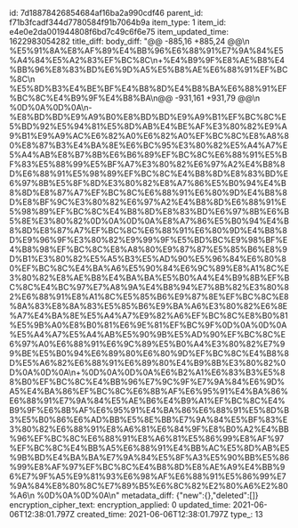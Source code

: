 id: 7d18878426854684af16ba2a990cdf46
parent_id: f71b3fcadf344d7780584f91b7064b9a
item_type: 1
item_id: e4e0e2da001944808f6bd7c49c6f6e75
item_updated_time: 1622983054282
title_diff: 
body_diff: "@@ -885,16 +885,24 @@\\n %E5%91%8A%E8%AF%89%E4%BB%96%E6%88%91%E7%9A%84%E5%A4%84%E5%A2%83%EF%BC%8C\\n+%E4%B9%9F%E8%AE%B8%E4%BB%96%E8%83%BD%E6%9D%A5%E5%B8%AE%E6%88%91%EF%BC%8C\\n %E5%8D%B3%E4%BE%BF%E4%B8%8D%E4%B8%BA%E6%88%91%EF%BC%8C%E4%B9%9F%E4%B8%BA\\n@@ -931,161 +931,79 @@\\n %0D%0A%0D%0A\\n-%E8%BD%BD%E9%A9%B0%E8%BD%BD%E9%A9%B1%EF%BC%8C%E5%BD%92%E5%94%81%E5%8D%AB%E4%BE%AF%E3%80%82%E9%A9%B1%E9%A9%AC%E6%82%A0%E6%82%A0%EF%BC%8C%E8%A8%80%E8%87%B3%E4%BA%8E%E6%BC%95%E3%80%82%E5%A4%A7%E5%A4%AB%E8%B7%8B%E6%B6%89%EF%BC%8C%E6%88%91%E5%BF%83%E5%88%99%E5%BF%A7%E3%80%82%E6%97%A2%E4%B8%8D%E6%88%91%E5%98%89%EF%BC%8C%E4%B8%8D%E8%83%BD%E6%97%8B%E5%8F%8D%E3%80%82%E8%A7%86%E5%B0%94%E4%B8%8D%E8%87%A7%EF%BC%8C%E6%88%91%E6%80%9D%E4%B8%8D%E8%BF%9C%E3%80%82%E6%97%A2%E4%B8%8D%E6%88%91%E5%98%89%EF%BC%8C%E4%B8%8D%E8%83%BD%E6%97%8B%E6%B5%8E%E3%80%82%0D%0A%0D%0A%E8%A7%86%E5%B0%94%E4%B8%8D%E8%87%A7%EF%BC%8C%E6%88%91%E6%80%9D%E4%B8%8D%E9%96%9F%E3%80%82%E9%99%9F%E5%BD%BC%E9%98%BF%E4%B8%98%EF%BC%8C%E8%A8%80%E9%87%87%E5%85%B6%E8%9D%B1%E3%80%82%E5%A5%B3%E5%AD%90%E5%96%84%E6%80%80%EF%BC%8C%E4%BA%A6%E5%90%84%E6%9C%89%E8%A1%8C%E3%80%82%E8%AE%B8%E4%BA%BA%E5%B0%A4%E4%B9%8B%EF%BC%8C%E4%BC%97%E7%A8%9A%E4%B8%94%E7%8B%82%E3%80%82%E6%88%91%E8%A1%8C%E5%85%B6%E9%87%8E%EF%BC%8C%E8%8A%83%E8%8A%83%E5%85%B6%E9%BA%A6%E3%80%82%E6%8E%A7%E4%BA%8E%E5%A4%A7%E9%82%A6%EF%BC%8C%E8%B0%81%E5%9B%A0%E8%B0%81%E6%9E%81%EF%BC%9F%0D%0A%0D%0A%E5%A4%A7%E5%A4%AB%E5%90%9B%E5%AD%90%EF%BC%8C%E6%97%A0%E6%88%91%E6%9C%89%E5%B0%A4%E3%80%82%E7%99%BE%E5%B0%94%E6%89%80%E6%80%9D%EF%BC%8C%E4%B8%8D%E5%A6%82%E6%88%91%E6%89%80%E4%B9%8B%E3%80%82%0D%0A%0D%0A\\n+%0D%0A%0D%0A%E6%B2%A1%E6%83%B3%E5%88%B0%EF%BC%8C%E4%BB%96%E7%9C%9F%E7%9A%84%E6%9D%A5%E4%BA%86%EF%BC%8C%E6%8B%AF%E6%95%91%E4%BA%86%E6%88%91%E7%9A%84%E5%AE%B6%E4%B9%A1%EF%BC%8C%E4%B9%9F%E6%8B%AF%E6%95%91%E4%BA%86%E6%88%91%E5%8D%B3%E5%B0%86%E6%AD%BB%E5%8E%BB%E7%9A%84%E5%BF%83%E3%80%82%E6%88%91%E8%A6%81%E6%84%9F%E8%B0%A2%E4%BB%96%EF%BC%8C%E6%88%91%E8%A6%81%E5%86%99%E8%AF%97%EF%BC%8C%E4%BB%A5%E6%88%91%E4%BB%AC%E5%8D%AB%E5%9B%BD%E4%BA%BA%E7%9A%84%E5%8F%A3%E5%90%BB%E5%86%99%E8%AF%97%EF%BC%8C%E4%B8%8D%E8%AE%A9%E4%BB%96%E7%9F%A5%E9%81%93%E6%98%AF%E6%88%91%E5%86%99%E7%9A%84%E8%80%8C%E7%89%B5%E6%8C%82%E2%80%A6%E2%80%A6\\n %0D%0A%0D%0A\\n"
metadata_diff: {"new":{},"deleted":[]}
encryption_cipher_text: 
encryption_applied: 0
updated_time: 2021-06-06T12:38:01.797Z
created_time: 2021-06-06T12:38:01.797Z
type_: 13